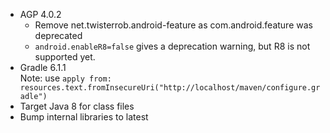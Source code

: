 - AGP 4.0.2
	- Remove net.twisterrob.android-feature as com.android.feature was deprecated
	- `android.enableR8=false` gives a deprecation warning, but R8 is not supported yet.
- Gradle 6.1.1  
  Note: use `apply from: resources.text.fromInsecureUri("http://localhost/maven/configure.gradle")`
- Target Java 8 for class files
- Bump internal libraries to latest
